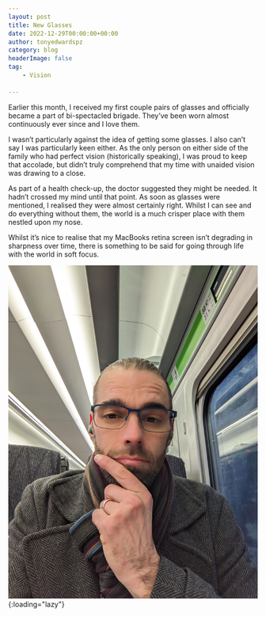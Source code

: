 ```yaml
---
layout: post
title: New Glasses
date: 2022-12-29T00:00:00+00:00
author: tonyedwardspz
category: blog
headerImage: false
tag: 
    - Vision

---
```


Earlier this month, I received my first couple pairs of glasses and officially became a part of bi-spectacled brigade. They’ve been worn almost continuously ever since and I love them.

I wasn’t particularly against the idea of getting some glasses. I also can’t say I was particularly keen either. As the only person on either side of the family who had perfect vision (historically speaking), I was proud to keep that accolade, but didn’t truly comprehend that my time with unaided vision was drawing to a close.

As part of a health check-up, the doctor suggested they might be needed. It hadn’t crossed my mind until that point. As soon as glasses were mentioned, I realised they were almost certainly right. Whilst I can see and do everything without them, the world is a much crisper place with them nestled upon my nose.

Whilst it’s nice to realise that my MacBooks retina screen isn’t degrading in sharpness over time, there is something to be said for going through life with the world in soft focus.

![New glasses](/assets/images/2022/new-glasses.jpg "New glasses on the train"){:loading="lazy"}

